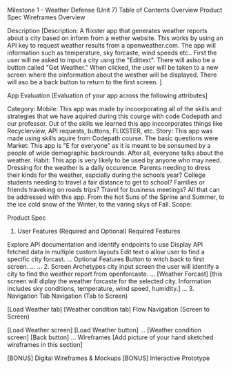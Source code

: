 Milestone 1 - Weather Defense (Unit 7)
Table of Contents
Overview
Product Spec
Wireframes
Overview


Description
[Description: A flixster app that generates weather reports about a city based on inform from a wether website. This works by using an API key to request weather results from a openweather.com. The app will information such as temperature, sky forcaste, wind speeds etc.. First the user will ne asked to input a city usng the "Edittext". There will aslso be a button called "Get Weather." When clicked, the user will be taken to a new screen where the oinformation about the westher will be displayed. There will aso be a back button to return to the first screen.
]

App Evaluation
[Evaluation of your app across the following attributes]

Category:
Mobile: This app was made by incoorporating all of the skills and strategies that we have aquired during this courge with code Codepath and our professor. Out of the skills we learned this app incoorporates things like Recyclerview, API requests, buttons, FLIXSTER, etc. 
Story: This app was made using skills aquire from Codepath course. The basic questions were 
Market: This app is "E for everyone" as it is meant to be sonsumed by a people of wide demographic backrounds. After all, everyone talks about the weather.
Habit: This app is very likely to be used by anyone who may need. Dressing for the weather is a daily occurence. Parents needing to dress their kinds for the weather, espcially during the schools year? College students needing to travel a fair distance to get to school? Families or friends traveking on roads trips? Travel for business meetings? All that can be addressed with this app. From the hot Suns of the Sprine and Summer, to the ice cold snow of the Winter, to the varing skys of Fall.
Scope:


Product Spec
1. User Features (Required and Optional)
Required Features

Explore API documentation and identify endpoints to use
Display API fetched data in multiple custom layouts
Edit text o allow user to find a specific city forcast.
...
Optional Features
Button to witch back to first screen.
...
...
2. Screen Archetypes
city input screen
the user will identify a city to find the weather report from openforcaste.
...
[Weather Forcast]
[this screen will diplay the weather forcaste for the selected city. Information includes sky conditions, temperature, wind speed, humidity.]
...
3. Navigation
Tab Navigation (Tab to Screen)

[Load Weather tab]
[Weather condition tab]
Flow Navigation (Screen to Screen)

[Load Weather screen]
[Load Weather button]
...
[Weather condition screen]
[Back button]
...
Wireframes
[Add picture of your hand sketched wireframes in this section] 



[BONUS] Digital Wireframes & Mockups
[BONUS] Interactive Prototype



